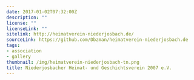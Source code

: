```yaml
---
date: 2017-01-02T07:32:00Z
description: ""
license: ""
licenseLink: ""
sitelink: http://heimatverein-niederjosbach.de/
sourceLink: https://github.com/Dbzman/heimatverein-niederjosbach.de
tags:
- association
- gallery
thumbnail: /img/heimatverein-niederjosbach-tn.png
title: Niederjosbacher Heimat- und Geschichtsverein 2007 e.V.
---
```


